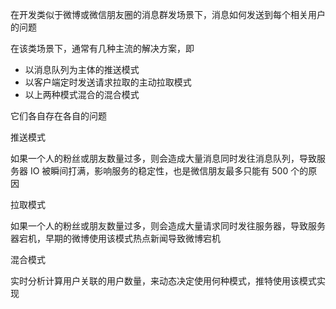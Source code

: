 在开发类似于微博或微信朋友圈的消息群发场景下，消息如何发送到每个相关用户的问题

在该类场景下，通常有几种主流的解决方案，即

- 以消息队列为主体的推送模式
- 以客户端定时发送请求拉取的主动拉取模式
- 以上两种模式混合的混合模式

它们各自存在各自的问题

推送模式

如果一个人的粉丝或朋友数量过多，则会造成大量消息同时发往消息队列，导致服务器 IO 被瞬间打满，影响服务的稳定性，也是微信朋友最多只能有 500 个的原因

拉取模式

如果一个人的粉丝或朋友数量过多，则会造成大量请求同时发往服务器，导致服务器宕机，早期的微博使用该模式热点新闻导致微博宕机

混合模式

实时分析计算用户关联的用户数量，来动态决定使用何种模式，推特使用该模式实现

